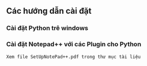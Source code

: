﻿## Các hướng dẫn cài đặt

### Cài đặt Python trê windows

### Cài đặt Notepad++ với các Plugin cho Python
```sh
Xem file SetUpNotePad++.pdf trong thư mục tài liệu
```
